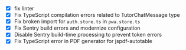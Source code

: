 - [x] fix linter
- [x] Fix TypeScript compilation errors related to TutorChatMessage type
- [x] Fix broken import for `auth.store.ts` in `pwa.store.ts`
- [x] Fix Sentry build errors and modernize configuration
- [x] Disable Sentry build-time processing to prevent token errors
- [x] Fix TypeScript error in PDF generator for jspdf-autotable